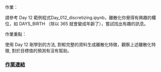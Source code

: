 
作業：

請參考 Day 12 範例程式Day_012_discretizing.ipynb，離散化你覺得有興趣的欄位，如 DAYS_BIRTH （除以 365 就會變成年齡了），嘗試找出有趣的訊息。


作業重點：

使用 Day 12 剛學到的方法, 對較完整的資料生成離散化特徵，觀察上述離散化特徵, 對於目標值的預測有沒有幫助。

### [作業連結](https://github.com/zizhu13791/2nd-ML100Days/blob/master/homework/Day_013_HW.ipynb)
